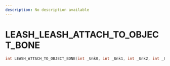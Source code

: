 ```yaml
---
description: No description available 
---
```


# LEASH\_LEASH_ATTACH_TO_OBJECT_BONE

```cpp
int LEASH_ATTACH_TO_OBJECT_BONE(int _Unk0, int _Unk1, int _Unk2, int _Unk3, int _Unk4, int _Unk5, int _Unk6, int _Unk7, int _Unk8, int _Unk9, int _Unk10, int _Unk11);
```